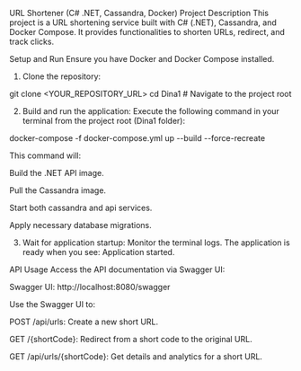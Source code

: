 URL Shortener (C# .NET, Cassandra, Docker)
Project Description
This project is a URL shortening service built with C# (.NET), Cassandra, and Docker Compose. It provides functionalities to shorten URLs, redirect, and track clicks.

Setup and Run
Ensure you have Docker and Docker Compose installed.

1. Clone the repository:

git clone <YOUR_REPOSITORY_URL>
cd Dina1 # Navigate to the project root

2. Build and run the application:
Execute the following command in your terminal from the project root (Dina1 folder):

docker-compose -f docker-compose.yml up --build --force-recreate

This command will:

Build the .NET API image.

Pull the Cassandra image.

Start both cassandra and api services.

Apply necessary database migrations.

3. Wait for application startup:
Monitor the terminal logs. The application is ready when you see: Application started.

API Usage
Access the API documentation via Swagger UI:

Swagger UI: http://localhost:8080/swagger

Use the Swagger UI to:

POST /api/urls: Create a new short URL.

GET /{shortCode}: Redirect from a short code to the original URL.

GET /api/urls/{shortCode}: Get details and analytics for a short URL.